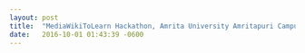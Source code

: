 ```yaml
---
layout: post
title:  "MediaWikiToLearn Hackathon, Amrita University Amritapuri Campus 2016"
date:   2016-10-01 01:43:39 -0600
---
```

